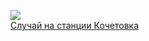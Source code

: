 ![](/books/prose_classic/Александр%20Солженицын/Случай%20на%20станции%20Кочетовка.jpg)  
[Случай на станции Кочетовка](/books/prose_classic/Александр%20Солженицын/Случай%20на%20станции%20Кочетовка)
